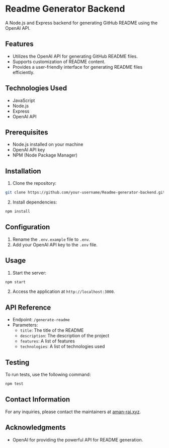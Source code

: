 # Readme Generator Backend

A Node.js and Express backend for generating GitHub README using the OpenAI API.

## Features
- Utilizes the OpenAI API for generating GitHub README files.
- Supports customization of README content.
- Provides a user-friendly interface for generating README files efficiently.

## Technologies Used
- JavaScript
- Node.js
- Express
- OpenAI API

## Prerequisites
- Node.js installed on your machine
- OpenAI API key
- NPM (Node Package Manager)

## Installation
1. Clone the repository:
```bash
git clone https://github.com/your-username/Readme-generator-backend.git
```

2. Install dependencies:
```bash
npm install
```

## Configuration
1. Rename the `.env.example` file to `.env`.
2. Add your OpenAI API key to the `.env` file.

## Usage
1. Start the server:
```bash
npm start
```

2. Access the application at `http://localhost:3000`.

## API Reference
- Endpoint: `/generate-readme`
- Parameters: 
  - `title`: The title of the README
  - `description`: The description of the project
  - `features`: A list of features
  - `technologies`: A list of technologies used

## Testing
To run tests, use the following command:
```bash
npm test
```


## Contact Information
For any inquiries, please contact the maintainers at [aman-raj.xyz](aman-raj.xyz).

## Acknowledgments
- OpenAI for providing the powerful API for README generation.
